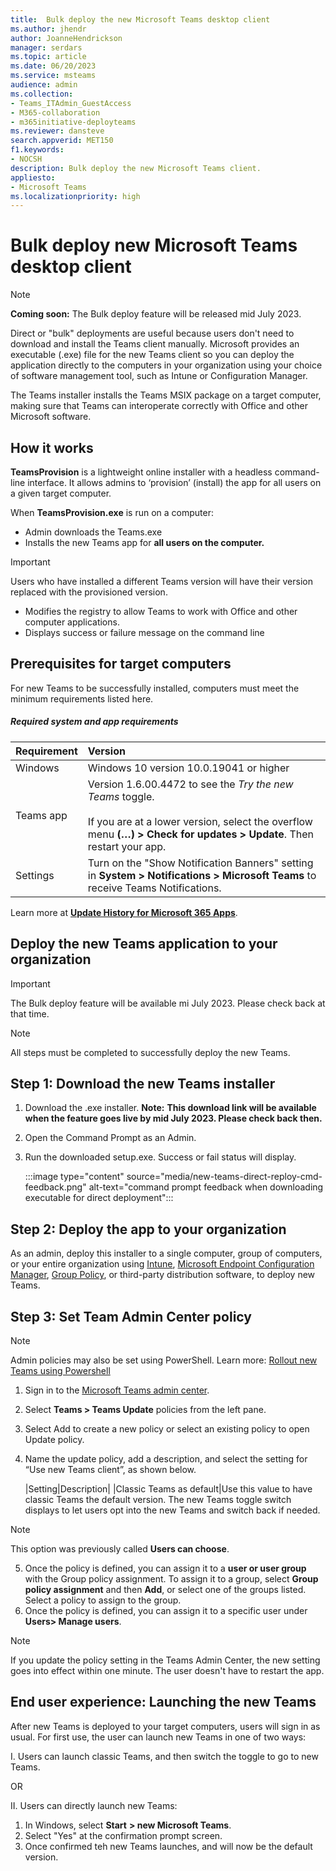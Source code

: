 ```yaml
---
title:  Bulk deploy the new Microsoft Teams desktop client
ms.author: jhendr
author: JoanneHendrickson
manager: serdars
ms.topic: article
ms.date: 06/20/2023
ms.service: msteams
audience: admin
ms.collection: 
- Teams_ITAdmin_GuestAccess
- M365-collaboration
- m365initiative-deployteams
ms.reviewer: dansteve
search.appverid: MET150
f1.keywords:
- NOCSH
description: Bulk deploy the new Microsoft Teams client.
appliesto: 
- Microsoft Teams
ms.localizationpriority: high
---
```


# Bulk deploy new Microsoft Teams desktop client 

>[!Note]
>**Coming soon:** The Bulk deploy feature will be released mid July 2023.

Direct or "bulk"  deployments are useful because users don't need to download and install the Teams client manually. Microsoft provides an executable (.exe) file for the new Teams client so you can deploy the application directly to the computers in your organization using your choice of software management tool, such as Intune or Configuration Manager.

The Teams installer installs the Teams MSIX package on a target computer, making sure that Teams can interoperate correctly with Office and other Microsoft software.

## How it works

**TeamsProvision** is a lightweight online installer with a headless command-line interface. It allows admins to ‘provision’ (install) the app for all users on a given target computer.

When **TeamsProvision.exe** is run on a computer:

- Admin downloads the Teams.exe
- Installs the new Teams app for **all users on the computer.** 

>[!Important]
>Users who have installed a different Teams version will have their version replaced with the provisioned version.

- Modifies the registry to allow Teams to work with Office and other computer applications.
- Displays success or failure message on the command line


## Prerequisites for target computers

For new Teams to be successfully installed, computers must meet the minimum requirements listed here.

##### Required system and app requirements

|Requirement|Version|
|:-----|:-----|
|Windows| Windows 10 version 10.0.19041 or higher|
|Teams app|Version 1.6.00.4472 to see the *Try the new Teams* toggle.</br></br>If you are at a lower version, select the overflow menu **(…) > Check for updates > Update**. Then restart your app. |
|Settings|Turn on the "Show Notification Banners" setting in **System > Notifications > Microsoft Teams** to receive Teams Notifications.|

Learn more at [**Update History for Microsoft 365 Apps**](/officeupdates/update-history-microsoft365-apps-by-date#supported-versions).

## Deploy the new Teams application to your organization

>[!Important]
>The Bulk deploy feature will be available mi July 2023. Please check back at that time.

>[!Note]
>All steps must be completed to successfully deploy the new Teams.


## Step 1: Download the new Teams installer

1. Download the .exe installer.  **Note:**  **This download link will be available when the feature goes live by mid July 2023. Please check back then.**
2. Open the Command Prompt as an Admin.
3. Run the downloaded setup.exe. Success or fail status will display.

    :::image type="content" source="media/new-teams-direct-reploy-cmd-feedback.png" alt-text="command prompt feedback when downloading executable for direct deployment":::

## Step 2: Deploy the app to your organization

As an admin, deploy this installer to a single computer, group of computers, or your entire organization using [Intune](/mem/intune/fundamentals/what-is-intune), [Microsoft Endpoint Configuration Manager](/configmgr/core/understand/introduction), [Group Policy](/troubleshoot/windows-server/group-policy/use-group-policy-to-install-software), or third-party distribution software, to deploy new Teams.


## Step 3: Set Team Admin Center policy

>[!Note]
>Admin policies may also be set using PowerShell. Learn more: [Rollout new Teams using Powershell](new-teams-desktop-admin.md#powershell)

1. Sign in to the [Microsoft Teams admin center](https://admin.teams.microsoft.com).
2. Select **Teams > Teams Update** policies from the left pane.
3. Select Add to create a new policy or select an existing policy to open Update policy.
4. Name the update policy, add a description, and select the setting for “Use new Teams client”, as shown below.

   |Setting|Description|
   |Classic Teams as default|Use this value to have classic Teams the default version. The new Teams toggle switch displays to let users opt into the new Teams and switch back if needed. 

>[!Note]
>This option was previously called **Users can choose**.

5. Once the policy is defined, you can assign it to a **user or user group** with the Group policy assignment. To assign it to a group, select **Group policy assignment** and then **Add**,  or select one of the groups listed.  Select a policy to assign to the group.
6. Once the policy is defined, you can assign it to a specific user under **Users> Manage users**.

>[!Note]
>If you update the policy setting in the Teams Admin Center, the new setting goes into effect within one minute. The user doesn't have to restart the app.

## End user experience:  Launching the new Teams 

After new Teams is deployed to your target computers, users will sign in as usual. For first use, the user can launch new Teams in one of two ways:

I. Users can launch classic Teams, and then switch the toggle to go to new Teams.

OR

II.  Users can directly launch new Teams:
1. In Windows, select **Start** **> new Microsoft Teams**.
2. Select "Yes" at the confirmation prompt screen. 
3. Once confirmed teh new Teams launches, and will now be the default version.
